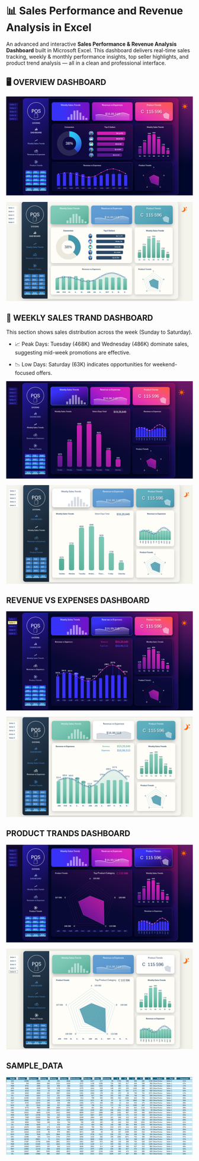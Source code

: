 # 📊 Sales Performance and Revenue Analysis in Excel

An advanced and interactive **Sales Performance & Revenue Analysis Dashboard** built in Microsoft Excel.
 This dashboard delivers real-time sales tracking, weekly & monthly performance insights, top seller highlights, and product trend analysis — all in a clean and professional interface.

## 🖥️ OVERVIEW DASHBOARD

![DASHBORD](https://github.com/Abhijeet7400/Sales-Performance-and-Revenue-Analysis-Dashboard/blob/main/2nd%20dash%20image%201.png)

![DASHBORD](https://github.com/Abhijeet7400/Sales-Performance-and-Revenue-Analysis-Dashboard/blob/main/2nd%20dash%20image%202.png)

## 📅 WEEKLY SALES TRAND DASHBOARD

This section shows sales distribution across the week (Sunday to Saturday).

- 📈 Peak Days: Tuesday (468K) and Wednesday (486K) dominate sales, suggesting mid-week promotions are effective.

- 📉 Low Days: Saturday (63K) indicates opportunities for weekend-focused offers.

![DASHBORD](https://github.com/Abhijeet7400/Sales-Performance-and-Revenue-Analysis-Dashboard/blob/main/2nd%20dash%20image%203%20weekly%20sales%20trande.png)

![DASHBORD](https://github.com/Abhijeet7400/Sales-Performance-and-Revenue-Analysis-Dashboard/blob/main/2nd%20dash%20image%204%20weekly%20sales%20trande.png)

## REVENUE VS EXPENSES DASHBOARD

![DASHBORD](https://github.com/Abhijeet7400/Sales-Performance-and-Revenue-Analysis-Dashboard/blob/main/2nd%20dash%20image%205%20revenue%20vs%20expenses.png)

![DASHBORD](https://github.com/Abhijeet7400/Sales-Performance-and-Revenue-Analysis-Dashboard/blob/main/2nd%20dash%20image%206%20revenue%20vs%20expenses.png)

## PRODUCT TRANDS DASHBOARD

![DASHBORD](https://github.com/Abhijeet7400/Sales-Performance-and-Revenue-Analysis-Dashboard/blob/main/2nd%20dash%20image%207%20product%20trends.png)

![DASHBORD](https://github.com/Abhijeet7400/Sales-Performance-and-Revenue-Analysis-Dashboard/blob/main/2nd%20dash%20image%208%20product%20trends.png)

## SAMPLE_DATA

![SAMPLE_DATA](https://github.com/Abhijeet7400/Sales-Performance-and-Revenue-Analysis-Dashboard/blob/main/2nd%20dash%20data.png)
